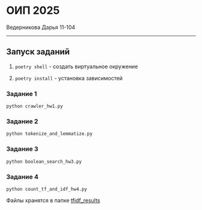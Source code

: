 # ОИП 2025
Ведерникова Дарья 11-104

---

## Запуск заданий

1. `poetry shell` - создать виртуальное окружение

2. `poetry install` - установка зависимостей

### Задание 1
`python crawler_hw1.py`

### Задание 2
`python tokenize_and_lemmatize.py`

### Задание 3
`python boolean_search_hw3.py`

### Задание 4
`python count_tf_and_idf_hw4.py`

Файлы хранятся в папке [tfidf_results](tfidf_results)
